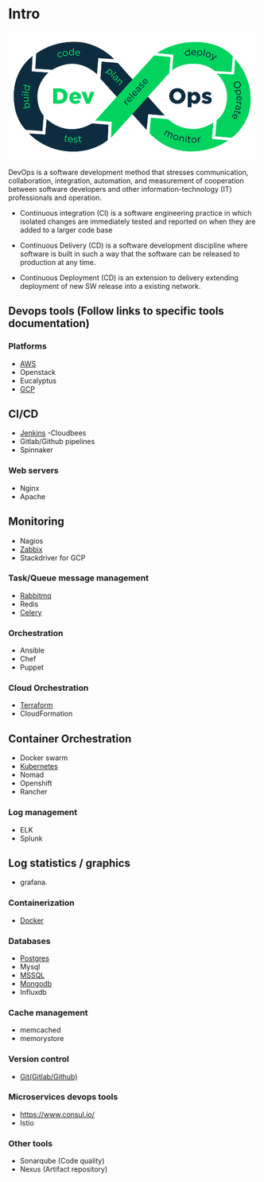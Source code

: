 # Intro
![](DevOps.png)

DevOps is a software development method that stresses communication, collaboration, integration, automation, and measurement of cooperation between software developers and other information-technology (IT) professionals and operation.

* Continuous integration (CI) is a software engineering practice in which isolated changes are immediately tested and reported on when they are added to a larger code base

* Continuous Delivery (CD) is a software development discipline where software is built in such a way that the software can be released to production at any time.

* Continuous Deployment (CD) is an extension to delivery extending deployment of new SW release into a existing network.


## Devops tools (Follow links to specific tools documentation) 
### Platforms
* [AWS](https://github.com/dirakx1/AWS)
* Openstack
* Eucalyptus
* [GCP](https://github.com/dirakx1/GCP)

## CI/CD
* [Jenkins](https://github.com/dirakx1/Jenkins) -Cloudbees
* Gitlab/Github pipelines
* Spinnaker

### Web servers
* Nginx
* Apache

## Monitoring
* Nagios
* [Zabbix](https://github.com/dirakx1/Zabbix)
* Stackdriver for GCP

### Task/Queue message management
* [Rabbitmq](https://github.com/dirakx1/Rabbitmq)
* Redis
* [Celery](https://github.com/dirakx/Celery)

### Orchestration
* Ansible
* Chef
* Puppet

### Cloud Orchestration
* [Terraform](https://github.com/dirakx1/Terraform)
* CloudFormation

## Container Orchestration
* Docker swarm 
* [Kubernetes](https://github.com/dirakx1/kubernates)
* Nomad
* Openshift
* Rancher

### Log management
* ELK 
* Splunk

## Log statistics / graphics
* grafana. 

### Containerization
* [Docker](https://github.com/dirakx/Docker)

### Databases
* [Postgres](https://github.com/dirakx/Postgres)
* Mysql
* [MSSQL](https://github.com/dirakx/Mssql)
* [Mongodb](https://github.com/dirakx/Mongodb)
* Influxdb

### Cache management
* memcached
* memorystore

### Version control
* [Git(Gitlab/Github)](https://github.com/dirakx/Git)

### Microservices devops tools
* https://www.consul.io/
* Istio  

### Other tools 
* Sonarqube (Code quality)
* Nexus (Artifact repository)









